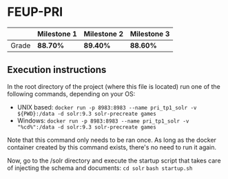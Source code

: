 # FEUP-PRI

| | Milestone 1 | Milestone 2 | Milestone 3 |
| --- | --- | --- | --- |
| Grade | **88.70%** | **89.40%**| **88.60%** | 

## Execution instructions
In the root directory of the project (where this file is located) run one of the following commands, depending on your OS:
- UNIX based: `docker run -p 8983:8983 --name pri_tp1_solr -v ${PWD}:/data -d solr:9.3 solr-precreate games`
- Windows: `docker run -p 8983:8983 --name pri_tp1_solr -v "%cd%":/data -d solr:9.3 solr-precreate games`

Note that this command only needs to be ran once. As long as the docker container created by this command exists, there's no need to run it again.

Now, go to the /solr directory and execute the startup script that takes care of injecting the schema and documents:
`cd solr`
`bash startup.sh`
